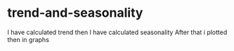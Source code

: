 # trend-and-seasonality
I have calculated trend then I have calculated seasonality After that i plotted then in graphs
